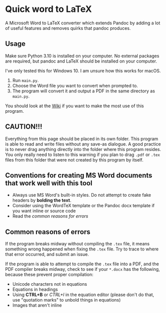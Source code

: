 # Quick word to LaTeX
A Microsoft Word to LaTeX converter which extends Pandoc 
by adding a lot of useful features and removes quirks 
that pandoc produces.

## Usage
Make sure Python 3.10 is installed on your computer.
No external packages are required, but pandoc
and LaTeX should be installed on your computer.

I've only tested this for Windows 10. I am unsure
how this works for macOS.

1. Run `main.py`.
2. Choose the Word file you want to convert when
prompted to.
3. The program will convert it and output
a PDF in the same directory as `main.py`.

You should look at the [Wiki](https://github.com/ICPRplshelp/Quick-word-to-LaTeX-4/wiki)
if you want to make the most use of this program.

## CAUTION!!!
Everything from this page should be placed in its own folder. This program is able to read and write files without any save-as dialogue.
A good practice is to never drag anything directly into the folder where this program resides. You only really need to listen to this warning if you plan to drag `.pdf` or `.tex` files from this folder that were not created by this program by itself. 

## Conventions for creating MS Word documents that work well with this tool

- Always use MS Word's built-in styles. Do not attempt to create fake headers by **bolding the text**.
- Consider using the WordTeX template or the Pandoc docx template if you want inline or source code
- Read the *common reasons for errors*

## Common reasons of errors
If the program breaks midway without compiling the ``.tex`` file,
it means something wrong happened when fixing the ``.tex`` file.
Try to trace to where that error occurred, and submit an issue.

If the program is able to attempt to compile the ``.tex`` file
into a PDF, and the PDF compiler breaks midway, check to see
if your `*.docx` has the following, because these prevent
proper compilation:

- Unicode characters not in equations
- Equations in headings
- Using **CTRL+B** or *CTRL+I* in the equation editor (please don't do that, use "quotation marks" to unbold things in equations)
- Images that aren't inline
